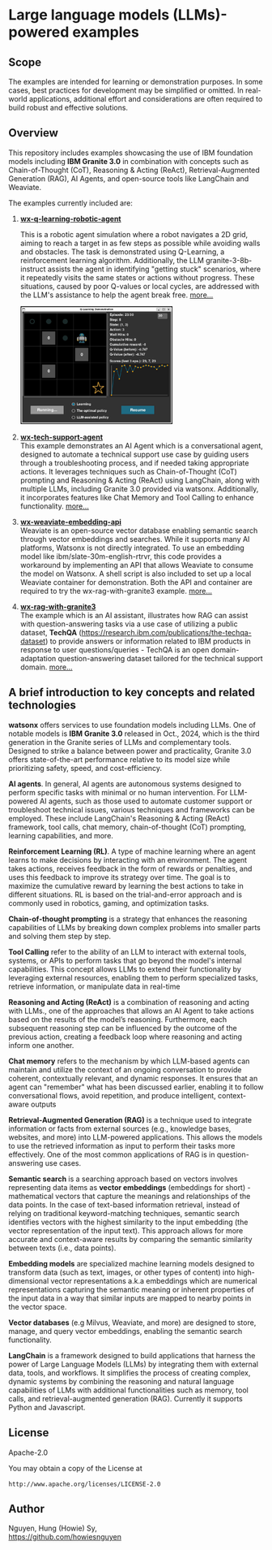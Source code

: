 # Large language models (LLMs)-powered examples 

## Scope

The examples are intended for learning or demonstration purposes. In some cases, best practices for development may be simplified or omitted. In real-world applications, additional effort and considerations are often required to build robust and effective solutions.

## Overview

This repository includes examples showcasing the use of IBM foundation models including **IBM Granite 3.0** in combination with concepts such as Chain-of-Thought (CoT), Reasoning & Acting (ReAct), Retrieval-Augmented Generation (RAG), AI Agents, and open-source tools like LangChain and Weaviate.

The examples currently included are:

1. **[wx-q-learning-robotic-agent](wx-q-learning-robotic-agent/)**

	This is a robotic agent simulation where a robot navigates a 2D grid, aiming to reach a target in as few steps as possible while avoiding walls and obstacles. The task is demonstrated using Q-Learning, a reinforcement learning algorithm. Additionally, the LLM granite-3-8b-instruct assists the agent in identifying "getting stuck" scenarios, where it repeatedly visits the same states or actions without progress. These situations, caused by poor Q-values or local cycles, are addressed with the LLM's assistance to help the agent break free. [more...](wx-q-learning-robotic-agent/README.md)
	
	<img src="wx-q-learning-robotic-agent/images/screenshot1.jpg" width="300"/>

2. **[wx-tech-support-agent](wx-tech-support-agent/)**\
		This example demonstrates an AI Agent which is a conversational agent, designed to automate a technical support use case by guiding users through a troubleshooting process, and if needed taking appropriate actions. It leverages techniques such as Chain-of-Thought (CoT) prompting and Reasoning & Acting (ReAct) using LangChain, along with multiple LLMs, including Granite 3.0 provided via watsonx.  Additionally, it incorporates features like Chat Memory and Tool Calling to enhance functionality. [more...](wx-tech-support-agent/README.md)
3. **[wx-weaviate-embedding-api](wx-weaviate-embedding-api/)**\
		Weaviate is an open-source vector database enabling semantic search through vector embeddings and searches. While it supports many AI platforms, Watsonx is not directly integrated. To use an embedding model like ibm/slate-30m-english-rtrvr, this code provides a workaround by implementing an API that allows Weaviate to consume the model on Watsonx. A shell script is also included to set up a local Weaviate container for demonstration. Both the API and container are required to try the wx-rag-with-granite3 example. [more...](wx-weaviate-embedding-api/README.md)	
4. **[wx-rag-with-granite3](wx-rag-with-granite3/)**\
		The example which is an AI assistant, illustrates how RAG can assist with question-answering tasks via a use case of utilizing a public dataset, **TechQA** (https://research.ibm.com/publications/the-techqa-dataset) to provide answers or information related to IBM products in response to user questions/queries - TechQA is an open domain-adaptation question-answering dataset tailored for the technical support domain. [more...](wx-rag-with-granite3/README.md)
	
## A brief introduction to key concepts and related technologies

**watsonx** offers services to use foundation models including LLMs. One of notable models is **IBM Granite 3.0** released in Oct., 2024, which is the third generation in the Granite series of LLMs and complementary tools. Designed to strike a balance between power and practicality, Granite 3.0 offers state-of-the-art performance relative to its model size while prioritizing safety, speed, and cost-efficiency. 

**AI agents**. In general, AI agents are autonomous systems designed to perform specific tasks with minimal or no human intervention. For LLM-powered AI agents, such as those used to automate customer support or troubleshoot technical issues, various techniques and frameworks can be employed. These include LangChain's Reasoning &  Acting (ReAct) framework, tool calls, chat memory, chain-of-thought (CoT) prompting, learning capabilities, and more.

**Reinforcement Learning (RL)**. A type of machine learning where an agent learns to make decisions by interacting with an environment. The agent takes actions, receives feedback in the form of rewards or penalties, and uses this feedback to improve its strategy over time. The goal is to maximize the cumulative reward by learning the best actions to take in different situations. RL is based on the trial-and-error approach and is commonly used in robotics, gaming, and optimization tasks.

**Chain-of-thought prompting** is a strategy that enhances the reasoning capabilities of LLMs by breaking down complex problems into smaller parts and solving them step by step.

**Tool Calling** refer to the ability of an LLM to interact with external tools, systems, or APIs to perform tasks that go beyond the model's internal capabilities. This concept allows LLMs to extend their functionality by leveraging external resources, enabling them to perform specialized tasks, retrieve information, or manipulate data in real-time

**Reasoning and Acting (ReAct)** is a combination of reasoning and acting with LLMs., one of the approaches that allows an AI Agent to take actions based on the results of the model’s reasoning. Furthermore, each subsequent reasoning step can be influenced by the outcome of the previous action, creating a feedback loop where reasoning and acting inform one another.

**Chat memory** refers to the mechanism by which LLM-based agents can maintain and utilize the context of an ongoing conversation to provide coherent, contextually relevant, and dynamic responses. It ensures that an agent can "remember" what has been discussed earlier, enabling it to follow conversational flows, avoid repetition, and produce intelligent, context-aware outputs

**Retrieval-Augmented Generation (RAG)** is a technique used to integrate information or facts from external sources (e.g., knowledge bases, websites, and more) into LLM-powered applications. This allows the models to use the retrieved information as input to perform their tasks more effectively. One of the most common applications of RAG is in question-answering use cases.

**Semantic search** is a searching approach based on vectors involves representing data items as **vector embeddings** (embeddings for short) - mathematical vectors that capture the meanings and relationships of the data points. In the case of text-based information retrieval, instead of relying on traditional keyword-matching techniques, semantic search identifies vectors with the highest similarity to the input embedding (the vector representation of the input text). This approach allows for more accurate and context-aware results by comparing the semantic similarity between texts (i.e., data points).

**Embedding models** are specialized machine learning models designed to transform data (such as text, images, or other types of content) into high-dimensional vector representations a.k.a  embeddings which are numerical representations  capturing the semantic meaning or inherent properties of the input data in a way that similar inputs are mapped to nearby points in the vector space.

**Vector databases** (e.g Milvus, Weaviate, and more) are designed to store, manage, and query vector embeddings, enabling the semantic search functionality.

**LangChain** is a framework designed to build applications that harness the power of Large Language Models (LLMs) by integrating them with external data, tools, and workflows. It simplifies the process of creating complex, dynamic systems by combining the reasoning and natural language capabilities of LLMs with additional functionalities such as memory, tool calls, and retrieval-augmented generation (RAG). Currently it supports Python and Javascript.

## License

Apache-2.0

You may obtain a copy of the License at 
```
http://www.apache.org/licenses/LICENSE-2.0
```

## Author

Nguyen, Hung (Howie) Sy, 
\
https://github.com/howiesnguyen
